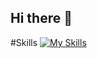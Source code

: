 ## Hi there 👋

#Skills
[![My Skills](https://skillicons.dev/icons?i=html,css,js,github,gmail,linkedin,mysql,postgres,vscode)](https://skillicons.dev)
